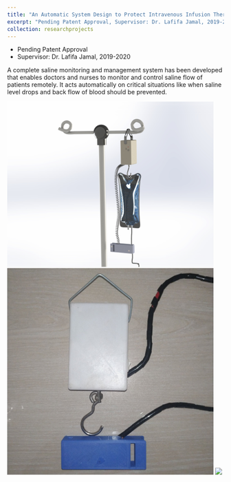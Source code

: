 ```yaml
---
title: "An Automatic System Design to Protect Intravenous Infusion Therapy Administration for Blood Flow in the Human Body"
excerpt: "Pending Patent Approval, Supervisor: Dr. Lafifa Jamal, 2019-2020<br/><img src='/images/saline/fullsystem.jpg' style='width: 480px;max-width:100%'>"
collection: researchprojects
---
```

* Pending Patent Approval
* Supervisor: Dr. Lafifa Jamal, 2019-2020

A complete saline monitoring and management system has been developed that enables doctors and nurses to monitor and control saline flow of patients remotely. It acts automatically on critical situations like when saline level drops and back flow of blood should be prevented.

<img src='/images/saline/fullsystem.jpg' style='width: 480px;max-width:100%'>
<img src='/images/saline/fulldevice.jpg' style='width: 480px;max-width:100%'>
<img src='/images/saline/home.jpg' style='width: 480px;max-width:100%'>